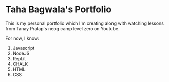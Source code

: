 # Taha Bagwala's Portfolio

This is my personal portfolio which I'm creating along with watching lessons from Tanay Pratap's neog camp level zero on Youtube. 

For now, I know:

1. Javascript
1. NodeJS 
1. Repl.it
1. CHALK
1. HTML
1. CSS